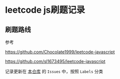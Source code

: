 # leetcode js刷题记录

## 刷题路线

参考

https://github.com/Chocolate1999/leetcode-javascript

https://github.com/sl1673495/leetcode-javascript

记录更新在 [本仓库](https://github.com/luryZhu/leetcode-js) 的 `Issues` 中，按照 `Labels` 分类



